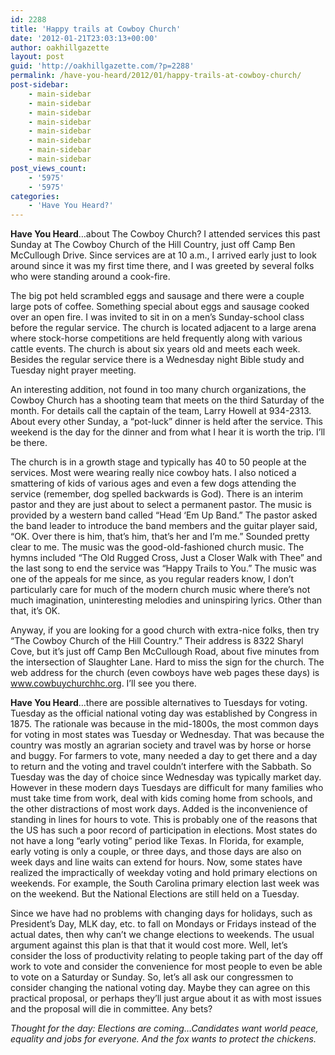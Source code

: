 ```yaml
---
id: 2288
title: 'Happy trails at Cowboy Church'
date: '2012-01-21T23:03:13+00:00'
author: oakhillgazette
layout: post
guid: 'http://oakhillgazette.com/?p=2288'
permalink: /have-you-heard/2012/01/happy-trails-at-cowboy-church/
post-sidebar:
    - main-sidebar
    - main-sidebar
    - main-sidebar
    - main-sidebar
    - main-sidebar
    - main-sidebar
    - main-sidebar
    - main-sidebar
post_views_count:
    - '5975'
    - '5975'
categories:
    - 'Have You Heard?'
---
```


 **Have You Heard**…about The Cowboy Church? I attended services this past Sunday at The Cowboy Church of the Hill Country, just off Camp Ben McCullough Drive. Since services are at 10 a.m., I arrived early just to look around since it was my first time there, and I was greeted by several folks who were standing around a cook-fire.

The big pot held scrambled eggs and sausage and there were a couple large pots of coffee. Something special about eggs and sausage cooked over an open fire. I was invited to sit in on a men’s Sunday-school class before the regular service. The church is located adjacent to a large arena where stock-horse competitions are held frequently along with various cattle events. The church is about six years old and meets each week. Besides the regular service there is a Wednesday night Bible study and Tuesday night prayer meeting.

An interesting addition, not found in too many church organizations, the Cowboy Church has a shooting team that meets on the third Saturday of the month. For details call the captain of the team, Larry Howell at 934-2313. About every other Sunday, a “pot-luck” dinner is held after the service. This weekend is the day for the dinner and from what I hear it is worth the trip. I’ll be there.

The church is in a growth stage and typically has 40 to 50 people at the services. Most were wearing really nice cowboy hats. I also noticed a smattering of kids of various ages and even a few dogs attending the service (remember, dog spelled backwards is God). There is an interim pastor and they are just about to select a permanent pastor. The music is provided by a western band called “Head ‘Em Up Band.” The pastor asked the band leader to introduce the band members and the guitar player said, “OK. Over there is him, that’s him, that’s her and I’m me.” Sounded pretty clear to me. The music was the good-old-fashioned church music. The hymns included “The Old Rugged Cross, Just a Closer Walk with Thee” and the last song to end the service was “Happy Trails to You.” The music was one of the appeals for me since, as you regular readers know, I don’t particularly care for much of the modern church music where there’s not much imagination, uninteresting melodies and uninspiring lyrics. Other than that, it’s OK.

Anyway, if you are looking for a good church with extra-nice folks, then try “The Cowboy Church of the Hill Country.” Their address is 8322 Sharyl Cove, but it’s just off Camp Ben McCullough Road, about five minutes from the intersection of Slaughter Lane. Hard to miss the sign for the church. The web address for the church (even cowboys have web pages these days) is www.cowbuychurchhc.org. I’ll see you there.

 **Have You Heard**…there are possible alternatives to Tuesdays for voting. Tuesday as the official national voting day was established by Congress in 1875. The rationale was because in the mid-1800s, the most common days for voting in most states was Tuesday or Wednesday. That was because the country was mostly an agrarian society and travel was by horse or horse and buggy. For farmers to vote, many needed a day to get there and a day to return and the voting and travel couldn’t interfere with the Sabbath. So Tuesday was the day of choice since Wednesday was typically market day. However in these modern days Tuesdays are difficult for many families who must take time from work, deal with kids coming home from schools, and the other distractions of most work days. Added is the inconvenience of standing in lines for hours to vote. This is probably one of the reasons that the US has such a poor record of participation in elections. Most states do not have a long “early voting” period like Texas. In Florida, for example, early voting is only a couple, or three days, and those days are also on week days and line waits can extend for hours. Now, some states have realized the impractically of weekday voting and hold primary elections on weekends. For example, the South Carolina primary election last week was on the weekend. But the National Elections are still held on a Tuesday.

Since we have had no problems with changing days for holidays, such as President’s Day, MLK day, etc. to fall on Mondays or Fridays instead of the actual dates, then why can’t we change elections to weekends. The usual argument against this plan is that that it would cost more. Well, let’s consider the loss of productivity relating to people taking part of the day off work to vote and consider the convenience for most people to even be able to vote on a Saturday or Sunday. So, let’s all ask our congressmen to consider changing the national voting day. Maybe they can agree on this practical proposal, or perhaps they’ll just argue about it as with most issues and the proposal will die in committee. Any bets?

*Thought for the day: Elections are coming…Candidates want world peace, equality and jobs for everyone. And the fox wants to protect the chickens.*